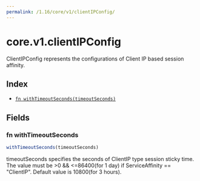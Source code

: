 ```yaml
---
permalink: /1.16/core/v1/clientIPConfig/
---
```


# core.v1.clientIPConfig

ClientIPConfig represents the configurations of Client IP based session affinity.

## Index

* [`fn withTimeoutSeconds(timeoutSeconds)`](#fn-withtimeoutseconds)

## Fields

### fn withTimeoutSeconds

```ts
withTimeoutSeconds(timeoutSeconds)
```

timeoutSeconds specifies the seconds of ClientIP type session sticky time. The value must be >0 && <=86400(for 1 day) if ServiceAffinity == "ClientIP". Default value is 10800(for 3 hours).